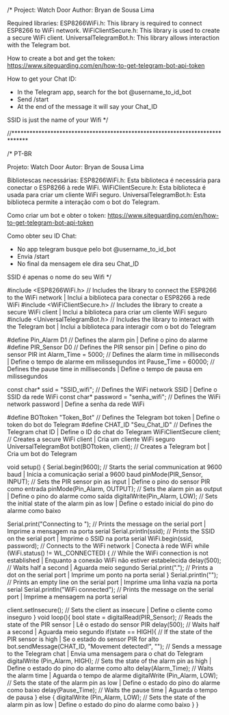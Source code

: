 /*
Project: Watch Door
Author: Bryan de Sousa Lima

Required libraries:
 ESP8266WiFi.h: This library is required to connect ESP8266 to WiFi network.
 WiFiClientSecure.h: This library is used to create a secure WiFi client.
 UniversalTelegramBot.h: This library allows interaction with the Telegram bot.

How to create a bot and get the token: https://www.siteguarding.com/en/how-to-get-telegram-bot-api-token

How to get your Chat ID:
 - In the Telegram app, search for the bot @username_to_id_bot
 - Send /start
 - At the end of the message it will say your Chat_ID

SSID is just the name of your Wifi
*/

//*****************************************************************************

/* PT-BR

Projeto: Watch Door
Autor: Bryan de Sousa Lima

Bibliotescas necessárias:
    ESP8266WiFi.h: Esta biblioteca é necessária para conectar o ESP8266 à rede WiFi.
    WiFiClientSecure.h: Esta biblioteca é usada para criar um cliente WiFi seguro.
    UniversalTelegramBot.h: Esta biblioteca permite a interação com o bot do Telegram.

Como criar um bot e obter o token: https://www.siteguarding.com/en/how-to-get-telegram-bot-api-token

Como obter seu ID Chat:
   - No app telegram busque pelo bot @username_to_id_bot
   - Envia /start
   - No final da mensagem ele dira seu Chat_ID

SSID é apenas o nome do seu Wifi
*/

#include <ESP8266WiFi.h> // Includes the library to connect the ESP8266 to the WiFi network | Inclui a biblioteca para conectar o ESP8266 à rede WiFi
#include <WiFiClientSecure.h> // Includes the library to create a secure WiFi client | Inclui a biblioteca para criar um cliente WiFi seguro
#include <UniversalTelegramBot.h> // Includes the library to interact with the Telegram bot | Inclui a biblioteca para interagir com o bot do Telegram

#define Pin_Alarm D1 // Defines the alarm pin | Define o pino do alarme
#define PIR_Sensor D0 // Defines the PIR sensor pin | Define o pino do sensor PIR
int Alarm_Time = 5000; // Defines the alarm time in milliseconds | Define o tempo de alarme em milissegundos
int Pause_Time = 60000; // Defines the pause time in milliseconds | Define o tempo de pausa em milissegundos

const char* ssid = "SSID_wifi"; // Defines the WiFi network SSID | Define o SSID da rede WiFi
const char* password = "senha_wifi"; // Defines the WiFi network password | Define a senha da rede WiFi

#define BOTtoken "Token_Bot" // Defines the Telegram bot token | Define o token do bot do Telegram
#define CHAT_ID "Seu_Chat_ID" // Defines the Telegram chat ID | Define o ID do chat do Telegram
WiFiClientSecure client; // Creates a secure WiFi client | Cria um cliente WiFi seguro
UniversalTelegramBot bot(BOTtoken, client); // Creates a Telegram bot | Cria um bot do Telegram

void setup() {
  Serial.begin(9600); // Starts the serial communication at 9600 baud | Inicia a comunicação serial a 9600 baud
  pinMode(PIR_Sensor, INPUT); // Sets the PIR sensor pin as input | Define o pino do sensor PIR como entrada
  pinMode(Pin_Alarm, OUTPUT); // Sets the alarm pin as output | Define o pino do alarme como saída
  digitalWrite(Pin_Alarm, LOW); // Sets the initial state of the alarm pin as low | Define o estado inicial do pino do alarme como baixo

  Serial.print("Connecting to "); // Prints the message on the serial port | Imprime a mensagem na porta serial
  Serial.println(ssid); // Prints the SSID on the serial port | Imprime o SSID na porta serial
  WiFi.begin(ssid, password); // Connects to the WiFi network | Conecta à rede WiFi
  while (WiFi.status() != WL_CONNECTED) { // While the WiFi connection is not established | Enquanto a conexão WiFi não estiver estabelecida
	delay(500); // Waits half a second | Aguarda meio segundo
	Serial.print("."); // Prints a dot on the serial port | Imprime um ponto na porta serial
  }
  Serial.println(""); // Prints an empty line on the serial port | Imprime uma linha vazia na porta serial
  Serial.println("WiFi connected"); // Prints the message on the serial port | Imprime a mensagem na porta serial

  client.setInsecure(); // Sets the client as insecure | Define o cliente como inseguro
}
void loop(){
  bool state = digitalRead(PIR_Sensor); // Reads the state of the PIR sensor | Lê o estado do sensor PIR
  delay(500); // Waits half a second | Aguarda meio segundo
  if(state == HIGH){ // If the state of the PIR sensor is high | Se o estado do sensor PIR for alto
	bot.sendMessage(CHAT_ID, "Movement detected!", ""); // Sends a message to the Telegram chat | Envia uma mensagem para o chat do Telegram
	digitalWrite (Pin_Alarm, HIGH); // Sets the state of the alarm pin as high | Define o estado do pino do alarme como alto
	delay(Alarm_Time); // Waits the alarm time | Aguarda o tempo de alarme
	digitalWrite (Pin_Alarm, LOW); // Sets the state of the alarm pin as low | Define o estado do pino do alarme como baixo
	delay(Pause_Time); // Waits the pause time | Aguarda o tempo de pausa
  }
  else {
	digitalWrite (Pin_Alarm, LOW); // Sets the state of the alarm pin as low | Define o estado do pino do alarme como baixo
  }
}

